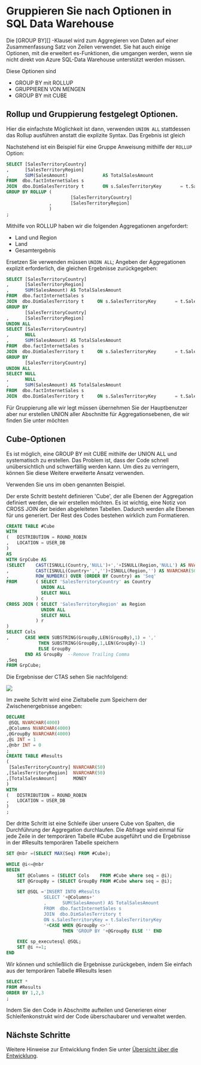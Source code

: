<properties
   pageTitle="Gruppe von Optionen in SQL Data Warehouse | Microsoft Azure"
   description="Tipps für die Implementierung von Gruppe von Optionen in Azure SQL-Data Warehouse für die Entwicklung von Lösungen."
   services="sql-data-warehouse"
   documentationCenter="NA"
   authors="jrowlandjones"
   manager="barbkess"
   editor=""/>

<tags
   ms.service="sql-data-warehouse"
   ms.devlang="NA"
   ms.topic="article"
   ms.tgt_pltfrm="NA"
   ms.workload="data-services"
   ms.date="06/14/2016"
   ms.author="jrj;barbkess;sonyama"/>

# <a name="group-by-options-in-sql-data-warehouse"></a>Gruppieren Sie nach Optionen in SQL Data Warehouse

Die [GROUP BY][] -Klausel wird zum Aggregieren von Daten auf einer Zusammenfassung Satz von Zeilen verwendet. Sie hat auch einige Optionen, mit die erweitert es-Funktionen, die umgangen werden, wenn sie nicht direkt von Azure SQL-Data Warehouse unterstützt werden müssen.

Diese Optionen sind
- GROUP BY mit ROLLUP
- GRUPPIEREN VON MENGEN
- GROUP BY mit CUBE

## <a name="rollup-and-grouping-sets-options"></a>Rollup und Gruppierung festgelegt Optionen.
Hier die einfachste Möglichkeit ist dann, verwenden `UNION ALL` stattdessen das Rollup ausführen anstatt die explizite Syntax. Das Ergebnis ist gleich

Nachstehend ist ein Beispiel für eine Gruppe Anweisung mithilfe der `ROLLUP` Option:

```sql
SELECT [SalesTerritoryCountry]
,      [SalesTerritoryRegion]
,      SUM(SalesAmount)             AS TotalSalesAmount
FROM  dbo.factInternetSales s
JOIN  dbo.DimSalesTerritory t       ON s.SalesTerritoryKey       = t.SalesTerritoryKey
GROUP BY ROLLUP (
                        [SalesTerritoryCountry]
                ,       [SalesTerritoryRegion]
                )
;
```

Mithilfe von ROLLUP haben wir die folgenden Aggregationen angefordert:
- Land und Region
- Land
- Gesamtergebnis

Ersetzen Sie verwenden müssen `UNION ALL`; Angeben der Aggregationen explizit erforderlich, die gleichen Ergebnisse zurückgegeben:

```sql
SELECT [SalesTerritoryCountry]
,      [SalesTerritoryRegion]
,      SUM(SalesAmount) AS TotalSalesAmount
FROM  dbo.factInternetSales s
JOIN  dbo.DimSalesTerritory t     ON s.SalesTerritoryKey       = t.SalesTerritoryKey
GROUP BY
       [SalesTerritoryCountry]
,      [SalesTerritoryRegion]
UNION ALL
SELECT [SalesTerritoryCountry]
,      NULL
,      SUM(SalesAmount) AS TotalSalesAmount
FROM  dbo.factInternetSales s
JOIN  dbo.DimSalesTerritory t     ON s.SalesTerritoryKey       = t.SalesTerritoryKey
GROUP BY
       [SalesTerritoryCountry]
UNION ALL
SELECT NULL
,      NULL
,      SUM(SalesAmount) AS TotalSalesAmount
FROM  dbo.factInternetSales s
JOIN  dbo.DimSalesTerritory t     ON s.SalesTerritoryKey       = t.SalesTerritoryKey;
```

Für Gruppierung alle wir legt müssen übernehmen Sie der Hauptbenutzer aber nur erstellen UNION aller Abschnitte für Aggregationsebenen, die wir finden Sie unter möchten

## <a name="cube-options"></a>Cube-Optionen
Es ist möglich, eine GROUP BY mit CUBE mithilfe der UNION ALL und systematisch zu erstellen. Das Problem ist, dass der Code schnell unübersichtlich und schwerfällig werden kann. Um dies zu verringern, können Sie diese Weitere erweiterte Ansatz verwenden.

Verwenden Sie uns im oben genannten Beispiel.

Der erste Schritt besteht definieren 'Cube', der alle Ebenen der Aggregation definiert werden, die wir erstellen möchten. Es ist wichtig, eine Notiz von CROSS JOIN der beiden abgeleiteten Tabellen. Dadurch werden alle Ebenen für uns generiert. Der Rest des Codes bestehen wirklich zum Formatieren.

```sql
CREATE TABLE #Cube
WITH
(   DISTRIBUTION = ROUND_ROBIN
,   LOCATION = USER_DB
)
AS
WITH GrpCube AS
(SELECT    CAST(ISNULL(Country,'NULL')+','+ISNULL(Region,'NULL') AS NVARCHAR(50)) as 'Cols'
,          CAST(ISNULL(Country+',','')+ISNULL(Region,'') AS NVARCHAR(50))  as 'GroupBy'
,          ROW_NUMBER() OVER (ORDER BY Country) as 'Seq'
FROM       ( SELECT 'SalesTerritoryCountry' as Country
             UNION ALL
             SELECT NULL
           ) c
CROSS JOIN ( SELECT 'SalesTerritoryRegion' as Region
             UNION ALL
             SELECT NULL
           ) r
)
SELECT Cols
,      CASE WHEN SUBSTRING(GroupBy,LEN(GroupBy),1) = ','
            THEN SUBSTRING(GroupBy,1,LEN(GroupBy)-1)
            ELSE GroupBy
       END AS GroupBy  --Remove Trailing Comma
,Seq
FROM GrpCube;
```

Die Ergebnisse der CTAS sehen Sie nachfolgend:

![][1]

Im zweite Schritt wird eine Zieltabelle zum Speichern der Zwischenergebnisse angeben:

```sql
DECLARE
 @SQL NVARCHAR(4000)
,@Columns NVARCHAR(4000)
,@GroupBy NVARCHAR(4000)
,@i INT = 1
,@nbr INT = 0
;
CREATE TABLE #Results
(
 [SalesTerritoryCountry] NVARCHAR(50)
,[SalesTerritoryRegion]  NVARCHAR(50)
,[TotalSalesAmount]      MONEY
)
WITH
(   DISTRIBUTION = ROUND_ROBIN
,   LOCATION = USER_DB
)
;
```

Der dritte Schritt ist eine Schleife über unsere Cube von Spalten, die Durchführung der Aggregation durchlaufen. Die Abfrage wird einmal für jede Zeile in der temporären Tabelle #Cube ausgeführt und die Ergebnisse in der #Results temporären Tabelle speichern

```sql
SET @nbr =(SELECT MAX(Seq) FROM #Cube);

WHILE @i<=@nbr
BEGIN
    SET @Columns = (SELECT Cols    FROM #Cube where seq = @i);
    SET @GroupBy = (SELECT GroupBy FROM #Cube where seq = @i);

    SET @SQL ='INSERT INTO #Results
              SELECT '+@Columns+'
              ,      SUM(SalesAmount) AS TotalSalesAmount
              FROM  dbo.factInternetSales s
              JOIN  dbo.DimSalesTerritory t  
              ON s.SalesTerritoryKey = t.SalesTerritoryKey
              '+CASE WHEN @GroupBy <>''
                     THEN 'GROUP BY '+@GroupBy ELSE '' END

    EXEC sp_executesql @SQL;
    SET @i +=1;
END
```

Wir können und schließlich die Ergebnisse zurückgeben, indem Sie einfach aus der temporären Tabelle #Results lesen

```sql
SELECT *
FROM #Results
ORDER BY 1,2,3
;
```

Indem Sie den Code in Abschnitte aufteilen und Generieren einer Schleifenkonstrukt wird der Code überschaubarer und verwaltet werden.


## <a name="next-steps"></a>Nächste Schritte
Weitere Hinweise zur Entwicklung finden Sie unter [Übersicht über die Entwicklung][].

<!--Image references-->
[1]: media/sql-data-warehouse-develop-group-by-options/sql-data-warehouse-develop-group-by-cube.png

<!--Article references-->
[Übersicht über die Entwicklung]: sql-data-warehouse-overview-develop.md

<!--MSDN references-->
[GRUPPIEREN NACH]: https://msdn.microsoft.com/library/ms177673.aspx


<!--Other Web references-->
